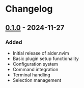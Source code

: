 # Changelog

## [0.1.0] - 2024-11-27

### Added
- Initial release of aider.nvim
- Basic plugin setup functionality
- Configuration system
- Command integration
- Terminal handling
- Selection management

[0.1.0]: https://github.com/username/aider.nvim/releases/tag/v0.1.0
